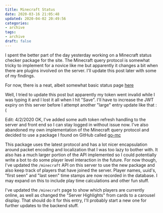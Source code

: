 ```yaml
---
title: Minecraft Status
date: 2020-03-16 21:05:48
updated: 2020-04-02 20:49:56
categories:
- archive
tags:
- archive
draft: false
---
```


I spent the better part of the day yesterday working on a Minecraft status checker package for the site. The Minecraft query protocol is somewhat tricky to implement for a novice like me but apparently it changes a bit when there are plugins involved on the server. I'll update this post later with some of my findings.

For now, there is a neat, albeit somewhat basic status page [here](https://sqweeb.net/minecraft)

Well, I tried to update this post but apparently my token went invalid while I was typing it and I lost it all when I hit "Save". I'll have to increase the JWT expiry on this server before I attempt another "large" entry update like that :(
    
Edit: 4/2/2020
OK, I've added some auth token refresh handling to the server and front end so I can stay logged in without issue now. I've also abandoned my own implementation of the Minecraft query protocol and decided to use a package I found on GitHub called [go-mc](https://github.com/Tnze/go-mc)

This package uses the latest protocol and has a lot nicer encapsulation around packet encoding and localization that I was too lazy to bother with. It also has a much larger portion of the API implemented so I could potentially write a bot to do some player level interaction in the future. For now though, I've updated the `/minecraft` API on this server to use the new package and also keep track of players that have joined the server. Player names, uuid's, "first seen" and "last seen" time stamps are now recorded in the database. I may expand on this to include play time calculations and other fun stuff.

I've updated the `/minecraft` page to show which players are currently online, as well as changed the "Server Highlights" from cards to a carousel display. That should do it for this entry, I'll probably start a new one for further updates to the backend stuff.
